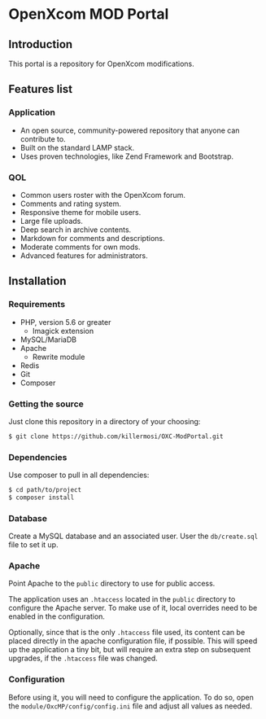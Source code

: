 # OpenXcom MOD Portal

## Introduction

This portal is a repository for OpenXcom modifications.

## Features list

### Application

* An open source, community-powered repository that anyone can contribute to.
* Built on the standard LAMP stack.
* Uses proven technologies, like Zend Framework and Bootstrap.

### QOL

* Common users roster with the OpenXcom forum.
* Comments and rating system.
* Responsive theme for mobile users.
* Large file uploads.
* Deep search in archive contents.
* Markdown for comments and descriptions.
* Moderate comments for own mods.
* Advanced features for administrators.

## Installation

### Requirements

* PHP, version 5.6 or greater
    * Imagick extension
* MySQL/MariaDB
* Apache
    * Rewrite module
* Redis
* Git
* Composer

### Getting the source

Just clone this repository in a directory of your choosing:

```bash
$ git clone https://github.com/killermosi/OXC-ModPortal.git
```

### Dependencies

Use composer to pull in all dependencies:

```bash
$ cd path/to/project
$ composer install
```

### Database

Create a MySQL database and an associated user. User the `db/create.sql` file to set it up.

### Apache

Point Apache to the `public` directory to use for public access.

The application uses an `.htaccess` located in the `public` directory to configure the Apache server. To make use of it,
local overrides need to be enabled in the configuration.

Optionally, since that is the only `.htaccess` file used, its content can be placed directly in the apache configuration
file, if possible. This will speed up the application a tiny bit, but will require an extra step on subsequent upgrades,
if the `.htaccess` file was changed.

### Configuration

Before using it, you will need to configure the application. To do so, open the `module/OxcMP/config/config.ini` file
and adjust all values as needed.

